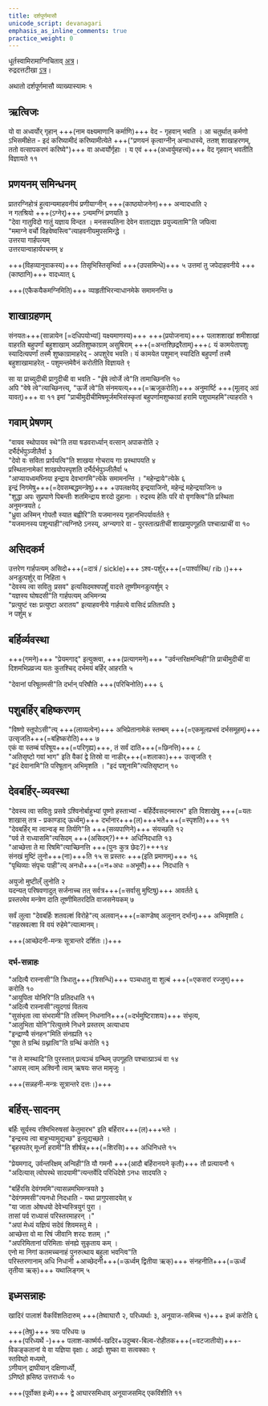 ```yaml
---
title: दर्शपूर्णमासौ
unicode_script: devanagari
emphasis_as_inline_comments: true
practice_weight: 0
---
```


धूर्तस्वामिरामाग्निचिताव् [अत्र](https://archive.org/details/ApastambaSrautaSutram/page/n137)।  
रुद्रदत्तटीखा [ऽत्र](https://archive.org/details/in.ernet.dli.2015.277413/page/n324)। 


अथातो दर्शपूर्णमासौ व्याख्यास्यामः १  

## ऋत्विजः
यो वा अध्वर्योर् गृहान् +++(नाम वक्ष्यमाणानि कर्माणि)+++ वेद - गृहवान् भवति । आ चतुर्थात् कर्मणो ऽभिसमीक्षेत - इदं करिष्यामीदं करिष्यामीत्येते +++("प्रणयनं कृत्वाग्नीन् अन्वाधास्ये, ततश् शाखाहरणम्, ततो वत्सापकरणं करिष्ये")+++ वा अध्वर्योर्गृहाः । य एवं +++(अध्वर्युमहत्त्वं)+++ वेद गृहवान् भवतीति विज्ञायते ११

## प्रणयनम् समिन्धनम्
प्रातरग्निहोत्रं हुत्वान्यमाहवनीयं प्रणीयाग्नीन् +++(काष्ठयोजनेन)+++ अन्वादधाति २  
न गतश्रियो +++(ऽग्नेर्)+++ ऽन्यमग्निं प्रणयति ३  
"देवा गातुविदो गातुं यज्ञाय विन्दत । मनसस्पतिना देवेन वाताद्यज्ञः प्रयुज्यतामि"ति जपित्वा  
"ममाग्ने वर्चो विहवेष्वस्त्वि"त्याहवनीयमुपसमिन्द्धे ।  
उत्तरया गार्हपत्यम्  
उत्तरयान्वाहार्यपचनम् ४  

+++(विहव्यानुवाकस्य)+++ तिसृभिस्तिसृभिर्वा +++(उपसमिन्धे)+++ ५  उत्तमां तु जपेदाहवनीये +++(काष्ठानि)+++ वादध्यात् ६

+++(एकैकयैकमग्निमिति)+++ व्याहृतीभिरन्वाधानमेके समामनन्ति ७  

## शाखाग्रहणम्
संनयतः+++(सान्नायेन [=दधिपयोभ्यां] यक्ष्यमाणस्य)+++ +++(प्रयोजनाय)+++ पलाशशाखां शमीशाखां वाहरति बहुपर्णां बहुशाखाम् अप्रतिशुष्काग्राम् असुषिराम् +++(=अन्तश्छिद्ररैताम्)+++८ यं कामयेतापशुः स्यादित्यपर्णां तस्मै शुष्काग्रामाहरेद् - अपशुरेव भवति। यं कामयेत पशुमान् स्यादिति बहुपर्णां तस्मै बहुशाखामाहरेत् - पशुमन्तमेवैनं करोतीति विज्ञायते ९  

सा या प्राच्युदीची प्रागुदीची वा भवति - "ईषे त्वोर्जे त्वे"ति तामाच्छिनत्ति १०  
अपि "वेषे त्वे"त्याच्छिनत्त्य्, "ऊर्जे त्वे"ति संनमयत्य्+++(=ऋजूकरोति)+++ अनुमार्ष्टि +++(मूलाद् अग्रं यावत्)+++ वा ११
इमां "प्राचीमुदीचीमिषमूर्जमभिसंस्कृतां बहुपर्णामशुष्काग्रां हरामि पशुपामहमि"त्याहरति १

## गवाम् प्रेषणम्
"वायव स्थोपायव स्थे"ति तया षडवरार्ध्यान् वत्सान् अपाकरोति २  
दर्भैर्दर्भपुञ्जीलैर्वा ३  
"देवो वः सविता प्रार्पयत्वि"ति शाखया गोचराय गाः प्रस्थापयति ४  
प्रस्थितानामेकां शाखयोपस्पृशति दर्भैर्दर्भपुञ्जीलैर्वा ५  
"आप्यायध्वमघ्निया इन्द्राय देवभागमि"त्येके समामनन्ति । "महेन्द्राये"त्येके ६  
इन्द्रं निगमेषु+++(=देवसम्बद्धमन्त्रेषु)+++ +उपलक्षयेद् इन्द्रयाजिनो, महेन्द्रं महेन्द्रयाजिनः ७  
"शुद्धा अपः सुप्रपाणे पिबन्तीः शतमिन्द्राय शरदो दुहानाः । रुद्रस्य हेतिः परि वो वृणक्त्वि"ति प्रस्थिता अनुमन्त्रयते ८  
"ध्रुवा अस्मिन् गोपतौ स्यात बह्वीरि"ति यजमानस्य गृहानभिपर्यावर्तते ९  
"यजमानस्य पशून्पाही"त्यग्निष्ठे ऽनस्य्, अग्न्यगारे वा - पुरस्तात्प्रतीचीं शाखामुपगूहति पश्चात्प्राचीं वा १०  

## असिदकर्म
उत्तरेण गार्हपत्यम् असिदो+++(=दात्रं / sickle)+++ ऽश्व-पर्शुर्+++(=पार्श्वास्थि/ rib।)+++ अनडुत्पर्शुर् वा निहिता १  
"देवस्य त्वा सवितुः प्रसव" इत्यसिदमश्वपर्शुं वादत्ते तूष्णीमनडुत्पर्शुम् २  
"यज्ञस्य घोषदसी"ति गार्हपत्यम् अभिमन्त्र्य  
"प्रत्युष्टं रक्षः प्रत्युष्टा अरातय" इत्याहवनीये गार्हपत्ये वासिदं प्रतितपति ३  
न पर्शुम् ४

## बर्हिर्व्यवस्था
+++(गमने)+++ "प्रेयमगाद्" इत्युक्त्वा, +++(प्रत्यागमने)+++ "उर्वन्तरिक्षमन्विही"ति प्राचीमुदीचीं वा दिशमभिप्रव्रज्य यतः कुतश्चिद् दर्भमयं बर्हिर् आहरति ५  

"देवानां परिषूतमसी"ति दर्भान् परिषौति +++(परिचिनोति)+++ ६  

## पशुबर्हिर् बहिष्करणम्
"विष्णो स्तूपोऽसी"त्य् +++(लाव्यत्वेन)+++ अभिप्रेतानामेकं स्तम्बम् +++(=एकमूलप्रभवं दर्भसमूहम्)+++ उत्सृजति+++(=बहिष्करोति)+++ ७  
एकं वा स्तम्बं परिषूय+++(=परिगृह्य)+++, तं सर्वं दाति+++(=छिनत्ति)+++ ८  
"अतिसृष्टो गवां भाग" इति वैकां द्वे तिस्रो वा नाडीर्+++(=शलाकाः)+++ उत्सृजति ९  
"इदं देवानामि"ति परिषूतान् अभिमृशति । "इदं पशूनामि"त्यतिसृष्टान् १०  

## देवबर्हिर्-व्यवस्था
"देवस्य त्वा सवितुः प्रसवे ऽश्विनोर्बाहुभ्यां पूष्णो हस्ताभ्यां - बर्हिर्देवसदनमारभ" इति विशाखेषु +++(=यतः शाखास् तत्र - प्रकाण्डाद् ऊर्ध्वम्)+++ दर्भानार+++(ल)+++भते+++(=स्पृशति)+++ ११  
"देवबर्हिर् मा त्वान्वङ् मा तिर्यगि"ति +++(सव्यपाणिने)+++ संयच्छति १२  
"पर्व ते राध्यासमि"त्यसिदम् +++(असिदम्?)+++ अधिनिदधाति १३  
"आच्छेत्ता ते मा रिषमि"त्याच्छिनत्ति +++(पुनः कुत्र छेदः?)+++१४  
संनखं मुष्टिं लुनो+++(ना)+++ति १५  स प्रस्तरः +++(इति प्रमाणम्)+++ १६  
"पृथिव्याः संपृचः पाही"त्य् अनधो+++(=न+अधः =अभूमौ)+++ निदधाति १

अयुजो मुष्टील्ँ लुनोति २  
यदन्यत् परिषवणादुत् सर्जनाच्च तत् सर्वत्र+++(=सर्वासु मुष्टिषु)+++ आवर्तते ६  
प्रस्तरमेव मन्त्रेण दाति तूष्णीमितरदिति वाजसनेयकम् ७  

सर्वं लुत्वा "देवबर्हिः शतवल्शं विरोहे"त्य् अलवान्+++(=काण्डेष्व् अलूनान् दर्भान्)+++ अभिमृशति ८  
"सहस्रवल्शा वि वयं रुहेमे"त्यात्मानम्।  

+++(आच्छेदनी-मन्त्रः सूत्रान्तरे दर्शितः।)+++

### दर्भ-सन्नाहः
"अदित्यै रास्नासी"ति त्रिधातु+++(त्रिसन्धिं)+++ पञ्चधातु वा शुल्बं +++(=एकसरां रज्जुम्)+++ करोति १०  
"आयुपिता योनिरि"ति प्रतिदधाति ११  
"अदित्यै रास्नासी"त्युदगग्रं वितत्य  
"सुसंभृता त्वा संभरामी"ति तस्मिन् निधनानि+++(=दर्भमुष्टिराशयः)+++ संभृत्य,  
"आलुभिता योनि"रित्युत्तमे निधने प्रस्तरम् अत्याधाय  
"इन्द्राण्यै संनहन"मिति संनह्यति १२  
"पूषा ते ग्रन्थिं ग्रथ्नात्वि"ति ग्रन्थिं करोति १३  

"स ते मास्थादि"ति पुरस्तात् प्रत्यञ्चं ग्रन्थिम् उपगूहति पश्चात्प्राञ्चं वा १४  
"आपस् त्वाम् अश्विनौ त्वाम् ऋषयः सप्त मामृजुः ।  

+++(सन्नहनी-मन्त्रः सूत्रान्तरे दत्तः।)+++

## बर्हिस्-सादनम्
बर्हिः सूर्यस्य रश्मिभिरुषसां केतुमारभ" इति बर्हिरार+++(ल)+++भते ।  
"इन्द्रस्य त्वा बाहुभ्यामुद्यच्छ" इत्युद्यच्छते ।  
"बृहस्पतेर् मूर्ध्ना हरामी"ति शीर्षन्न्+++(=शिरसि)+++ अधिनिधत्ते १५

"प्रेयमगाद्, उर्वन्तरिक्षम् अन्विही"ति यौ गमनौ +++(आदौ बर्हिरानयने कृतौ)+++ तौ प्रत्यायनौ १  
"अदित्यास् त्वोपस्थे सादयामी"त्यन्तर्वेदि परिधिदेशे ऽनधः सादयति २  

"बर्हिरसि देवंगममि"त्यासन्नमभिमन्त्रयते ३  
"देवंगममसी"त्यनधो निदधाति - यथा प्रागुपसादयेत् ४  
"या जाता ओषधयो देवेभ्यस्त्रियुगं पुरा ।  
तासां पर्व राध्यासं परिस्तरमाहरन् ।"  
"अपां मेध्यं यज्ञियं सदेवं शिवमस्तु मे ।  
आच्छेत्ता वो मा रिषं जीवानि शरदः शतम् ।"  
"अपरिमितानां परिमिताः संनह्ये सुकृताय कम् ।  
एनो मा निगां कतमच्चनाहं पुनरुत्थाय बहुला भवन्त्वि"ति  
परिस्तरणानाम् अधि निधानी +आच्छेदनी+++(=ऊर्ध्वम् द्वितीया ऋक्)+++ संनहनीति+++(=ऊर्ध्वं तृतीया ऋक्)+++ यथालिङ्गम् ५

## इध्मसन्नाहः
खादिरं पालाशं वैकविंशतिदारुम् +++(तेष्वाघारौ २, परिध्यर्थाः ३, अनूयाज-समिच्च १)+++ इध्मं करोति ६  

+++(तेषु)+++ त्रयः परिधयः ७  
+++(परिध्यर्थे -)+++ पलाश-कार्ष्मर्य-खदिर+उदुम्बर-बिल्व-रोहीतक+++(=वटजातीयो)+++-विकङ्कतानां ये वा यज्ञिया वृक्षाः ८
आर्द्राः शुष्का वा सत्वक्काः ९  
स्तविष्ठो मध्यमो,  
ऽणीयान् द्राघीयान् दक्षिणार्ध्यो,  
ऽणिष्ठो ह्रसिष्ठ उत्तरार्ध्यः १०

+++(पूर्वोक्त इध्मे)+++ द्वे आघारसमिधाव् अनूयाजसमिद् एकविंशीति ११

